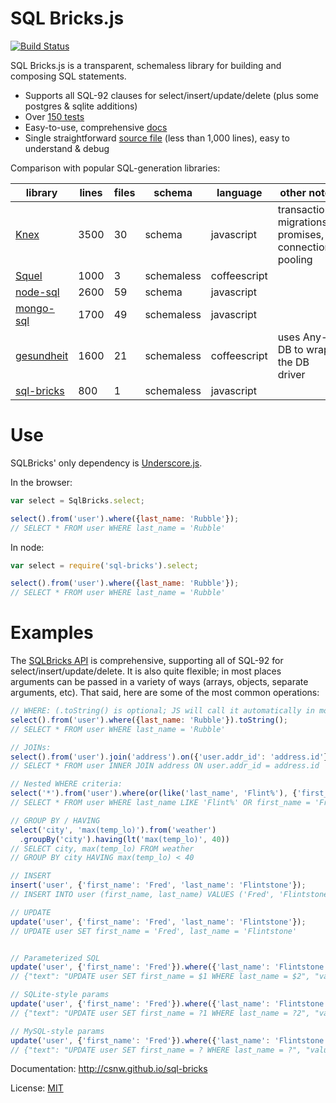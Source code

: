 # SQL Bricks.js

[![Build Status](https://travis-ci.org/CSNW/sql-bricks.png?branch=master)](https://travis-ci.org/CSNW/sql-bricks)

SQL Bricks.js is a transparent, schemaless library for building and composing SQL statements.

- Supports all SQL-92 clauses for select/insert/update/delete (plus some postgres & sqlite additions)
- Over [150 tests](http://csnw.github.io/sql-bricks/browser-tests.html)
- Easy-to-use, comprehensive [docs](http://csnw.github.io/sql-bricks)
- Single straightforward [source file](sql-bricks.js) (less than 1,000 lines), easy to understand & debug


Comparison with popular SQL-generation libraries:

library         | lines | files | schema       | language     | other notes  
--------------- | ----- | ----- | ------------ | --------     | --------------
[Knex][1]       | 3500  |    30 | schema       | javascript   | transactions, migrations, promises, connection pooling
[Squel][2]      | 1000  |     3 | schemaless   | coffeescript | 
[node-sql][3]   | 2600  |    59 | schema       | javascript   |
[mongo-sql][4]  | 1700  |    49 | schemaless   | javascript   | 
[gesundheit][5] | 1600  |    21 | schemaless   | coffeescript | uses Any-DB to wrap the DB driver
[sql-bricks][6] |  800  |     1 | schemaless   | javascript   |

[1]: https://github.com/tgriesser/knex
[2]: https://github.com/hiddentao/squel
[3]: https://github.com/brianc/node-sql
[4]: https://github.com/goodybag/mongo-sql
[5]: https://github.com/BetSmartMedia/gesundheit
[6]: https://github.com/tgriesser/knex

# Use

SQLBricks' only dependency is [Underscore.js](http://underscorejs.org/).

In the browser:

```javascript
var select = SqlBricks.select;

select().from('user').where({last_name: 'Rubble'});
// SELECT * FROM user WHERE last_name = 'Rubble'
```

In node:

```javascript
var select = require('sql-bricks').select;

select().from('user').where({last_name: 'Rubble'});
// SELECT * FROM user WHERE last_name = 'Rubble'
```

# Examples

The [SQLBricks API](http://csnw.github.io/sql-bricks/) is comprehensive, supporting all of SQL-92 for select/insert/update/delete. It is also quite flexible; in most places arguments can be passed in a variety of ways (arrays, objects, separate arguments, etc). That said, here are some of the most common operations:

```javascript
// WHERE: (.toString() is optional; JS will call it automatically in most cases)
select().from('user').where({last_name: 'Rubble'}).toString();
// SELECT * FROM user WHERE last_name = 'Rubble'

// JOINs:
select().from('user').join('address').on({'user.addr_id': 'address.id'});
// SELECT * FROM user INNER JOIN address ON user.addr_id = address.id

// Nested WHERE criteria:
select('*').from('user').where(or(like('last_name', 'Flint%'), {'first_name': 'Fred'}));
// SELECT * FROM user WHERE last_name LIKE 'Flint%' OR first_name = 'Fred'

// GROUP BY / HAVING
select('city', 'max(temp_lo)').from('weather')
  .groupBy('city').having(lt('max(temp_lo)', 40))
// SELECT city, max(temp_lo) FROM weather
// GROUP BY city HAVING max(temp_lo) < 40

// INSERT
insert('user', {'first_name': 'Fred', 'last_name': 'Flintstone'});
// INSERT INTO user (first_name, last_name) VALUES ('Fred', 'Flintstone')

// UPDATE
update('user', {'first_name': 'Fred', 'last_name': 'Flintstone'});
// UPDATE user SET first_name = 'Fred', last_name = 'Flintstone'


// Parameterized SQL
update('user', {'first_name': 'Fred'}).where({'last_name': 'Flintstone'}).toParams();
// {"text": "UPDATE user SET first_name = $1 WHERE last_name = $2", "values": ["Fred", "Flintstone"]}

// SQLite-style params
update('user', {'first_name': 'Fred'}).where({'last_name': 'Flintstone'}).toParams({placeholder: '?%d'});
// {"text": "UPDATE user SET first_name = ?1 WHERE last_name = ?2", "values": ["Fred", "Flintstone"]}

// MySQL-style params
update('user', {'first_name': 'Fred'}).where({'last_name': 'Flintstone'}).toParams({placeholder: '?'});
// {"text": "UPDATE user SET first_name = ? WHERE last_name = ?", "values": ["Fred", "Flintstone"]}
```

Documentation: http://csnw.github.io/sql-bricks

License: [MIT](LICENSE.md)
